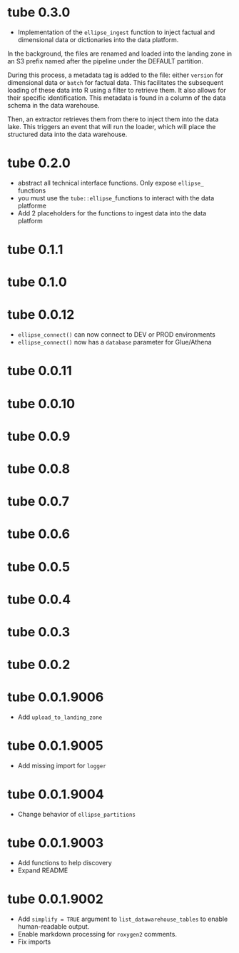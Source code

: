 # tube 0.3.0
* Implementation of the `ellipse_ingest` function to inject factual and dimensional data or dictionaries into the data platform.

In the background, the files are renamed and loaded into the landing zone in an S3 prefix named after the pipeline under the DEFAULT partition.

During this process, a metadata tag is added to the file: either `version` for dimensional data or `batch` for factual data. This facilitates the subsequent loading of these data into R using a filter to retrieve them. It also allows for their specific identification. This metadata is found in a column of the data schema in the data warehouse.

Then, an extractor retrieves them from there to inject them into the data lake. This triggers an event that will run the loader, which will place the structured data into the data warehouse.

# tube 0.2.0

* abstract all technical interface functions.  Only expose `ellipse_` functions
* you must use the `tube::ellipse_`functions to interact with the data platforme
* Add 2 placeholders for the functions to ingest data into the data platform

# tube 0.1.1

# tube 0.1.0

# tube 0.0.12

* `ellipse_connect()` can now connect to DEV or PROD environments
* `ellipse_connect()` now has a `database` parameter for Glue/Athena

# tube 0.0.11

# tube 0.0.10

# tube 0.0.9

# tube 0.0.8

# tube 0.0.7

# tube 0.0.6

# tube 0.0.5

# tube 0.0.4

# tube 0.0.3

# tube 0.0.2

# tube 0.0.1.9006

* Add `upload_to_landing_zone`

# tube 0.0.1.9005

* Add missing import for `logger`

# tube 0.0.1.9004

* Change behavior of `ellipse_partitions`

# tube 0.0.1.9003

* Add functions to help discovery
* Expand README

# tube 0.0.1.9002

* Add `simplify = TRUE` argument to `list_datawarehouse_tables` to enable human-readable output.
* Enable markdown processing for `roxygen2` comments.
* Fix imports
